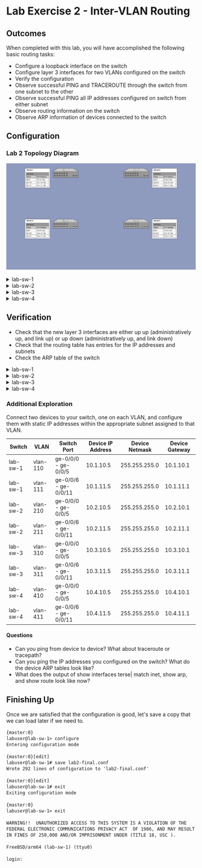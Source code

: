 # Lab Exercise 2 - Inter-VLAN Routing

## Outcomes

When completed with this lab, you will have accomplished the following basic routing tasks:
* Configure a loopback interface on the switch
* Configure layer 3 interfaces for two VLANs configured on the switch
* Verify the configuration
* Observe successful PING and TRACEROUTE through the switch from one subnet to the other
* Observe successful PING all IP addresses configured on switch from either subnet
* Observe routing information on the switch
* Observe ARP information of devices connected to the switch

## Configuration

### Lab 2 Topology Diagram
![Topology Diagram](diagram/lab2-topology_min.svg)

<details><summary>lab-sw-1</summary>

#### lab-sw-1 Configuration

* Configure layer 3 interface `lo0.0` with IP address `10.1.0.1/32`
* Configure layer 3 interface `irb.110` with IP address `10.1.10.1/24`
* Configure layer 3 interface `irb.111` with IP address `10.1.11.1/24`
* Add the layer 3 interface `irb.110` to the existing VLAN named `vlan-110` with vlan ID `110`
* Add the layer 3 interface `irb.111` to the existing VLAN named `vlan-111` with vlan ID `111`

#### lab-sw-1 Configuration Steps

```
{master:0}
labuser@lab-sw-1> configure
Entering configuration mode

{master:0}[edit]
labuser@lab-sw-1# set interfaces lo0.0 family inet address 10.1.0.1/32

{master:0}[edit]
labuser@lab-sw-1# set interfaces irb.110 family inet address 10.1.10.1/24

{master:0}[edit]
labuser@lab-sw-1# set interfaces irb.111 family inet address 10.1.11.1/24

{master:0}[edit]
labuser@lab-sw-1# set vlans vlan-110 l3-interface irb.110

{master:0}[edit]
labuser@lab-sw-1# set vlans vlan-111 l3-interface irb.111

{master:0}[edit]
labuser@lab-sw-1# commit check
configuration check succeeds

{master:0}[edit]
labuser@lab-sw-1# commit and-quit
configuration check succeeds
commit complete
Exiting configuration mode

{master:0}
labuser@lab-sw-1>
```

</details>

<details><summary>lab-sw-2</summary>

#### lab-sw-2 Configuration

* Configure layer 3 interface `lo0.0` with IP address `10.2.0.1/32`
* Configure layer 3 interface `irb.210` with IP address `10.2.10.1/24`
* Configure layer 3 interface `irb.211` with IP address `10.2.11.1/24`
* Add the layer 3 interface `irb.210` to the existing VLAN named `vlan-210` with vlan ID `210`
* Add the layer 3 interface `irb.211` to the existing VLAN named `vlan-211` with vlan ID `211`

#### lab-sw-2 Configuration Steps

```
{master:0}
labuser@lab-sw-2> configure
Entering configuration mode

{master:0}[edit]
labuser@lab-sw-2# set interfaces lo0.0 family inet address 10.2.0.1/32

{master:0}[edit]
labuser@lab-sw-2# set interfaces irb.210 family inet address 10.2.10.1/24

{master:0}[edit]
labuser@lab-sw-2# set interfaces irb.211 family inet address 10.2.11.1/24

{master:0}[edit]
labuser@lab-sw-2# set vlans vlan-210 l3-interface irb.210

{master:0}[edit]
labuser@lab-sw-2# set vlans vlan-211 l3-interface irb.211

{master:0}[edit]
labuser@lab-sw-2# commit check
configuration check succeeds

{master:0}[edit]
labuser@lab-sw-2# commit and-quit
configuration check succeeds
commit complete
Exiting configuration mode

{master:0}
labuser@lab-sw-2>
```

</details>

<details><summary>lab-sw-3</summary>

#### lab-sw-3 Configuration

* Configure layer 3 interface `lo0.0` with IP address `10.3.0.1/32`
* Configure layer 3 interface `irb.310` with IP address `10.3.10.1/24`
* Configure layer 3 interface `irb.311` with IP address `10.3.11.1/24`
* Add the layer 3 interface `irb.310` to the existing VLAN named `vlan-310` with vlan ID `310`
* Add the layer 3 interface `irb.311` to the existing VLAN named `vlan-311` with vlan ID `311`

#### lab-sw-3 Configuration Steps

```
{master:0}
labuser@lab-sw-3> configure
Entering configuration mode

{master:0}[edit]
labuser@lab-sw-3# set interfaces lo0.0 family inet address 10.3.0.1/32

{master:0}[edit]
labuser@lab-sw-3# set interfaces irb.310 family inet address 10.3.10.1/24

{master:0}[edit]
labuser@lab-sw-3# set interfaces irb.311 family inet address 10.3.11.1/24

{master:0}[edit]
labuser@lab-sw-3# set vlans vlan-310 l3-interface irb.310

{master:0}[edit]
labuser@lab-sw-3# set vlans vlan-311 l3-interface irb.311

{master:0}[edit]
labuser@lab-sw-3# commit check
configuration check succeeds

{master:0}[edit]
labuser@lab-sw-3# commit and-quit
configuration check succeeds
commit complete
Exiting configuration mode

{master:0}
labuser@lab-sw-3>
```

</details>

<details><summary>lab-sw-4</summary>

#### lab-sw-4 Configuration

* Configure layer 3 interface `lo0.0` with IP address `10.4.0.1/32`
* Configure layer 3 interface `irb.410` with IP address `10.4.10.1/24`
* Configure layer 3 interface `irb.411` with IP address `10.4.11.1/24`
* Add the layer 3 interface `irb.410` to the existing VLAN named `vlan-410` with vlan ID `410`
* Add the layer 3 interface `irb.411` to the existing VLAN named `vlan-411` with vlan ID `411`

#### lab-sw-4 Configuration Steps

```
{master:0}
labuser@lab-sw-4> configure
Entering configuration mode

{master:0}[edit]
labuser@lab-sw-4# set interfaces lo0.0 family inet address 10.4.0.1/32

{master:0}[edit]
labuser@lab-sw-4# set interfaces irb.410 family inet address 10.4.10.1/24

{master:0}[edit]
labuser@lab-sw-4# set interfaces irb.411 family inet address 10.4.11.1/24

{master:0}[edit]
labuser@lab-sw-4# set vlans vlan-410 l3-interface irb.410

{master:0}[edit]
labuser@lab-sw-4# set vlans vlan-411 l3-interface irb.411

{master:0}[edit]
labuser@lab-sw-4# commit check
configuration check succeeds

{master:0}[edit]
labuser@lab-sw-4# commit and-quit
configuration check succeeds
commit complete
Exiting configuration mode

{master:0}
labuser@lab-sw-4>
```

</details>

## Verification

* Check that the new layer 3 interfaces are either up up (administratively up, and link up) or up down (administratively up, and link down) 
* Check that the routing table has entries for the IP addresses and subnets
* Check the ARP table of the switch

<details><summary>lab-sw-1</summary>

### lab-sw-1 Verification

```
{master:0}
labuser@lab-sw-1> show interfaces terse | match "Interface|inet"
Interface               Admin Link Proto    Local                 Remote
pfe-0/0/0.16383         up    up   inet
                                   inet6
pfh-0/0/0.16383         up    up   inet
pfh-0/0/0.16384         up    up   inet
bme0.0                  up    up   inet     128.0.0.1/2
irb.110                 up    down inet     10.1.10.1/24
irb.111                 up    down inet     10.1.11.1/24
jsrv.1                  up    up   inet     128.0.0.127/2
lo0.0                   up    up   inet     10.1.0.1            --> 0/0
lo0.16385               up    up   inet

{master:0}
labuser@lab-sw-1> show route terse

inet.0: 3 destinations, 3 routes (3 active, 0 holddown, 0 hidden)
Limit/Threshold: 32768/32768 destinations
+ = Active Route, - = Last Active, * = Both

A V Destination        P Prf   Metric 1   Metric 2  Next hop        AS path
* ? 10.1.0.1/32        D   0                       >lo0.0
* ? 10.1.10.1/32       L   0                        Reject
* ? 10.1.11.1/32       L   0                        Reject

{master:0}
labuser@lab-sw-1> show arp

{master:0}
labuser@lab-sw-1>
```

</details>

<details><summary>lab-sw-2</summary>

### lab-sw-2 Verification

```
{master:0}
labuser@lab-sw-2> show interfaces terse | match "Interface|inet"
Interface               Admin Link Proto    Local                 Remote
pfe-0/0/0.16383         up    up   inet
                                   inet6
pfh-0/0/0.16383         up    up   inet
pfh-0/0/0.16384         up    up   inet
bme0.0                  up    up   inet     128.0.0.1/2
irb.210                 up    down inet     10.2.10.1/24
irb.211                 up    down inet     10.2.11.1/24
jsrv.1                  up    up   inet     128.0.0.127/2
lo0.0                   up    up   inet     10.2.0.1            --> 0/0
lo0.16385               up    up   inet

{master:0}
labuser@lab-sw-2> show route terse

inet.0: 3 destinations, 3 routes (3 active, 0 holddown, 0 hidden)
Limit/Threshold: 32768/32768 destinations
+ = Active Route, - = Last Active, * = Both

A V Destination        P Prf   Metric 1   Metric 2  Next hop        AS path
* ? 10.2.0.1/32        D   0                       >lo0.0
* ? 10.2.10.1/32       L   0                        Reject
* ? 10.2.11.1/32       L   0                        Reject

{master:0}
labuser@lab-sw-2> show arp

{master:0}
labuser@lab-sw-2>
```

</details>

<details><summary>lab-sw-3</summary>

### lab-sw-3 Verification

```
{master:0}
labuser@lab-sw-3> show interfaces terse | match "Interface|inet"
Interface               Admin Link Proto    Local                 Remote
pfe-0/0/0.16383         up    up   inet
                                   inet6
pfh-0/0/0.16383         up    up   inet
pfh-0/0/0.16384         up    up   inet
bme0.0                  up    up   inet     128.0.0.1/2
irb.310                 up    down inet     10.3.10.1/24
irb.310                 up    down inet     10.3.11.1/24
jsrv.1                  up    up   inet     128.0.0.127/2
lo0.0                   up    up   inet     10.3.0.1            --> 0/0
lo0.16385               up    up   inet

{master:0}
labuser@lab-sw-3> show route terse

inet.0: 3 destinations, 3 routes (3 active, 0 holddown, 0 hidden)
Limit/Threshold: 32768/32768 destinations
+ = Active Route, - = Last Active, * = Both

A V Destination        P Prf   Metric 1   Metric 2  Next hop        AS path
* ? 10.3.0.1/32        D   0                       >lo0.0
* ? 10.3.10.1/32       L   0                        Reject
* ? 10.3.11.1/32       L   0                        Reject

{master:0}
labuser@lab-sw-3> show arp

{master:0}
labuser@lab-sw-3>
```

</details>

<details><summary>lab-sw-4</summary>

### lab-sw-4 Verification

```
{master:0}
labuser@lab-sw-4> show interfaces terse | match "Interface|inet"
Interface               Admin Link Proto    Local                 Remote
pfe-0/0/0.16383         up    up   inet
                                   inet6
pfh-0/0/0.16383         up    up   inet
pfh-0/0/0.16384         up    up   inet
bme0.0                  up    up   inet     128.0.0.1/2
irb.410                 up    down inet     10.4.10.1/24
irb.411                 up    down inet     10.4.11.1/24
jsrv.1                  up    up   inet     128.0.0.127/2
lo0.0                   up    up   inet     10.4.0.1            --> 0/0
lo0.16385               up    up   inet

{master:0}
labuser@lab-sw-4> show route terse

inet.0: 3 destinations, 3 routes (3 active, 0 holddown, 0 hidden)
Limit/Threshold: 32768/32768 destinations
+ = Active Route, - = Last Active, * = Both

A V Destination        P Prf   Metric 1   Metric 2  Next hop        AS path
* ? 10.4.0.1/32        D   0                       >lo0.0
* ? 10.4.10.1/32       L   0                        Reject
* ? 10.4.11.1/32       L   0                        Reject

{master:0}
labuser@lab-sw-4> show arp

{master:0}
labuser@lab-sw-4>
```

</details>

### Additional Exploration

Connect two devices to your switch, one on each VLAN, and configure them with static IP addresses within the appropriate subnet assigned to that VLAN.

| Switch | VLAN | Switch Port | Device IP Address | Device Netmask | Device Gateway |
| --- | --- | --- | --- | --- | --- |
| lab-sw-1 | vlan-110 | ge-0/0/0 - ge-0/0/5 | 10.1.10.5 | 255.255.255.0 | 10.1.10.1 |
| lab-sw-1 | vlan-111 | ge-0/0/6 - ge-0/0/11 | 10.1.11.5 | 255.255.255.0 | 10.1.11.1 |
| lab-sw-2 | vlan-210 | ge-0/0/0 - ge-0/0/5 | 10.2.10.5 | 255.255.255.0 | 10.2.10.1 |
| lab-sw-2 | vlan-211 | ge-0/0/6 - ge-0/0/11 | 10.2.11.5 | 255.255.255.0 | 10.2.11.1 |
| lab-sw-3 | vlan-310 | ge-0/0/0 - ge-0/0/5 | 10.3.10.5 | 255.255.255.0 | 10.3.10.1 |
| lab-sw-3 | vlan-311 | ge-0/0/6 - ge-0/0/11 | 10.3.11.5 | 255.255.255.0 | 10.3.11.1 |
| lab-sw-4 | vlan-410 | ge-0/0/0 - ge-0/0/5 | 10.4.10.5 | 255.255.255.0 | 10.4.10.1 |
| lab-sw-4 | vlan-411 | ge-0/0/6 - ge-0/0/11 | 10.4.11.5 | 255.255.255.0 | 10.4.11.1 |

#### Questions

* Can you ping from device to device? What about traceroute or tracepath?
* Can you ping the IP addresses you configured on the switch? What do the device ARP tables look like?
* What does the output of show interfaces terse| match inet, show arp, and show route look like now?

## Finishing Up

Once we are satisfied that the configuration is good, let's save a copy that we can load later if we need to.

```
{master:0}
labuser@lab-sw-1> configure
Entering configuration mode

{master:0}[edit]
labuser@lab-sw-1# save lab2-final.conf
Wrote 292 lines of configuration to 'lab2-final.conf'

{master:0}[edit]
labuser@lab-sw-1# exit
Exiting configuration mode

{master:0}
labuser@lab-sw-1> exit

WARNING!!  UNAUTHORIZED ACCESS TO THIS SYSTEM IS A VIOLATION OF THE FEDERAL ELECTRONIC COMMUNICATIONS PRIVACY ACT  OF 1986, AND MAY RESULT IN FINES OF 250,000 AND/OR IMPRISONMENT UNDER (TITLE 18, USC ).

FreeBSD/arm64 (lab-sw-1) (ttyu0)

login:
```
